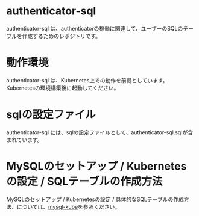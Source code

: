 # authenticator-sql
authenticator-sql は、authenticatorの稼働に関連して、ユーザーのSQLのテーブルを作成するためのレポジトリです。  

# 動作環境
authenticator-sql は、Kubernetes上での動作を前提としています。Kubernetesの環境構築後に起動してください。  

# sqlの設定ファイル
authenticator-sql には、sqlの設定ファイルとして、authenticator-sql.sqlが含まれています。  

# MySQLのセットアップ / Kubernetesの設定 / SQLテーブルの作成方法  
MySQLのセットアップ / Kubernetesの設定 / 具体的なSQLテーブルの作成方法、については、[mysql-kube](https://github.com/latonaio/mysql-kube)を参照ください。  
